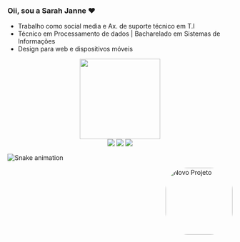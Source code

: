### Oii, sou a Sarah Janne ♥

- Trabalho como social media e Ax. de suporte técnico em T.I
- Técnico em Processamento de dados | Bacharelado em Sistemas de Informações
- Design para web e dispositivos móveis



 <div align="center">
  <a href="https://www.instagram.com/sarahj.tech/">
  <img height="180em" src="https://github-readme-stats.vercel.app/api?username=sarahjanne&show_icons=true&theme=dracula&include_all_commits=true&count_private=true"/>
  </div>
 
  <div align="center"> 
   <a href="https://instagram.com/sarahj.tech" target="_blank"><img src="https://img.shields.io/badge/Instagram-E4405F?style=for-the-badge&logo=instagram&logoColor=white" target="_blank"></a>
   <a href = "mailto:sarahjdias@dias.com"><img src="https://img.shields.io/badge/-Gmail-%23333?style=for-the-badge&logo=gmail&logoColor=white" target="_blank"></a>
   <a href="https://www.linkedin.com/in/sarah-janne-dias-844300179/" target="_blank"><img src="https://img.shields.io/badge/-LinkedIn-%230077B5?style=for-the-badge&logo=linkedin&logoColor=white" target="_blank"></a> 
  
  </div>


  ![Snake animation](https://github.com/sarahjanne/sarahjanne/blob/output/github-contribution-grid-snake.svg)
 <div>
  <img align="right" alt="Novo Projeto" height="150" style="border-radius:50px;" src="https://github.com/sarahjanne/Modulo-7-e-8/blob/cfcc52168f47295255ef4f7532daf98a95f372a3/sticker.gif">
 </div>
